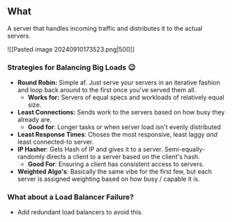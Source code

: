 ## What
A server that handles incoming traffic and distributes it to the actual servers.

![[Pasted image 20240910173523.png|500]]

### Strategies for Balancing Big Loads 😉
- **Round Robin:** Simple af. Just serve your servers in an iterative fashion and loop back around to the first once you've served them all.
	- **Works for:** Servers of equal specs and workloads of relatively equal size.
- **Least Connections:** Sends work to the servers based on how busy they already are.
	- **Good for**: Longer tasks or when server load isn't evenly distributed
- **Least Response Times**: Choses the most responsive, least laggy *and* least connected-to server. 
- **IP Hasher**: Gets Hash of IP and gives it to a server. Semi-equally-randomly directs a client to a server based on the client's hash. 
	- **Good For**: Ensuring a client has consistent access to servers.
- **Weighted Algo's**: Basically the same vibe for the first few, but each server is assigned weighting based on how busy / capable it is.

### What about a Load Balancer Failure?
- Add redundant load balancers to avoid this. 